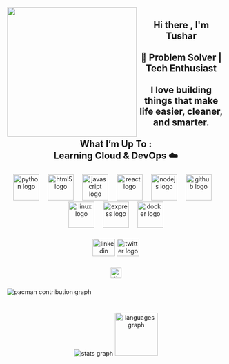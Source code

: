 <img align="left" height="300" src="https://media.giphy.com/media/v1.Y2lkPTc5MGI3NjExOHoxenZqcHAwZWg0a3M5eXlib2xjNnBlNnY2a2dxbDlkbDNjcmphMSZlcD12MV9naWZzX3NlYXJjaCZjdD1n/S9d8XB557e8phGLBVS/giphy.gif"  />

###

<h2 align="center">Hi there , I'm Tushar<br><br>🚀  Problem Solver | Tech Enthusiast<br><br>I love building things that make life easier, cleaner, and smarter.<br><br>What I’m Up To :<br>Learning Cloud & DevOps ☁️</h2>

###

<div align="center">
  <img src="https://skillicons.dev/icons?i=py" height="60" alt="python logo"  />
  <img width="12" />
  <img src="https://cdn.jsdelivr.net/gh/devicons/devicon/icons/html5/html5-original.svg" height="60" alt="html5 logo"  />
  <img width="12" />
  <img src="https://cdn.jsdelivr.net/gh/devicons/devicon/icons/javascript/javascript-original.svg" height="60" alt="javascript logo"  />
  <img width="12" />
  <img src="https://cdn.jsdelivr.net/gh/devicons/devicon/icons/react/react-original.svg" height="60" alt="react logo"  />
  <img width="12" />
  <img src="https://cdn.jsdelivr.net/gh/devicons/devicon/icons/nodejs/nodejs-original.svg" height="60" alt="nodejs logo"  />
  <img width="12" />
  <img src="https://skillicons.dev/icons?i=github" height="60" alt="github logo"  />
  <img width="12" />
  <img src="https://cdn.jsdelivr.net/gh/devicons/devicon/icons/linux/linux-original.svg" height="60" alt="linux logo"  />
  <img width="12" />
  <img src="https://cdn.jsdelivr.net/gh/devicons/devicon/icons/express/express-original.svg" height="60" alt="express logo"  />
  <img width="12" />
  <img src="https://cdn.jsdelivr.net/gh/devicons/devicon/icons/docker/docker-original.svg" height="60" alt="docker logo"  />
</div>

###

<div align="center">
  <img src="https://raw.githubusercontent.com/maurodesouza/profile-readme-generator/master/src/assets/icons/social/linkedin/default.svg" width="52" height="40" alt="linkedin logo"  />
  <img src="https://raw.githubusercontent.com/maurodesouza/profile-readme-generator/master/src/assets/icons/social/twitter/default.svg" width="52" height="40" alt="twitter logo"  />
</div>

###

<div align="center">
  <img src="https://img.shields.io/static/v1?message=-tusharx18&logo=discord&label=Discord&color=e6e6fa&logoColor=white&labelColor=7289DA&style=for-the-badge" height="25" alt="discord logo"  />
</div>

###

<picture>
  <source media="(prefers-color-scheme: dark)" srcset="https://raw.githubusercontent.com/tusharx1805/tusharx1805/output/pacman-contribution-graph-dark.svg">
  <source media="(prefers-color-scheme: light)" srcset="https://raw.githubusercontent.com/tusharx1805/tusharx1805/output/pacman-contribution-graph.svg">
  <img alt="pacman contribution graph" src="https://raw.githubusercontent.com/tusharx1805/tusharx1805/output/pacman-contribution-graph.svg">
</picture>

###

<br clear="both">

<div align="center">
  <img src="https://github-readme-stats.vercel.app/api?username=tusharx1805&hide_title=true&hide_rank=true&show_icons=true&include_all_commits=true&count_private=true&disable_animations=false&theme=tokyonight&locale=en&hide_border=true&order=1" height="" alt="stats graph"  />
  <img src="https://github-readme-stats.vercel.app/api/top-langs?username=tusharx1805&locale=en&hide_title=false&layout=compact&card_width=320&langs_count=5&theme=tokyonight&hide_border=true&order=2" height="99" alt="languages graph"  />
</div>

###
